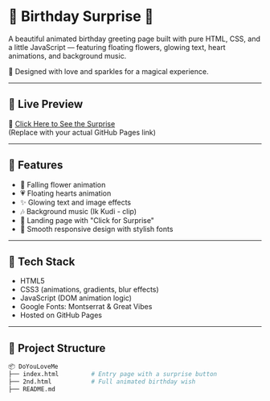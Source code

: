 # 🎉 Birthday Surprise 🎂

A beautiful animated birthday greeting page built with pure HTML, CSS, and a little JavaScript — featuring floating flowers, glowing text, heart animations, and background music.

💖 Designed with love and sparkles for a magical experience.

---

## 🌸 Live Preview

🔗 [Click Here to See the Surprise](https://your-github-username.github.io/DoYouLoveMe/)  
(Replace with your actual GitHub Pages link)

---

## 📸 Features

- 🌺 Falling flower animation
- 💗 Floating hearts animation
- ✨ Glowing text and image effects
- 🎶 Background music (Ik Kudi - clip)
- 🎁 Landing page with "Click for Surprise"
- 💜 Smooth responsive design with stylish fonts

---

## 🎨 Tech Stack

- HTML5
- CSS3 (animations, gradients, blur effects)
- JavaScript (DOM animation logic)
- Google Fonts: Montserrat & Great Vibes
- Hosted on GitHub Pages

---

## 📁 Project Structure

```bash
📦 DoYouLoveMe
├── index.html         # Entry page with a surprise button
├── 2nd.html           # Full animated birthday wish
├── README.md
